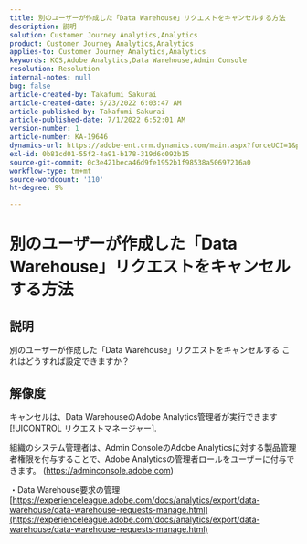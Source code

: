 ```yaml
---
title: 別のユーザーが作成した「Data Warehouse」リクエストをキャンセルする方法
description: 説明
solution: Customer Journey Analytics,Analytics
product: Customer Journey Analytics,Analytics
applies-to: Customer Journey Analytics,Analytics
keywords: KCS,Adobe Analytics,Data Warehouse,Admin Console
resolution: Resolution
internal-notes: null
bug: false
article-created-by: Takafumi Sakurai
article-created-date: 5/23/2022 6:03:47 AM
article-published-by: Takafumi Sakurai
article-published-date: 7/1/2022 6:52:01 AM
version-number: 1
article-number: KA-19646
dynamics-url: https://adobe-ent.crm.dynamics.com/main.aspx?forceUCI=1&pagetype=entityrecord&etn=knowledgearticle&id=37436d18-5eda-ec11-a7b6-0022480b01c6
exl-id: 0b81cd01-55f2-4a91-b178-319d6c092b15
source-git-commit: 0c3e421beca46d9fe1952b1f98538a50697216a0
workflow-type: tm+mt
source-wordcount: '110'
ht-degree: 9%

---
```


# 別のユーザーが作成した「Data Warehouse」リクエストをキャンセルする方法

## 説明

別のユーザーが作成した「Data Warehouse」リクエストをキャンセルする これはどうすれば設定できますか？

## 解像度


キャンセルは、Data WarehouseのAdobe Analytics管理者が実行できます [!UICONTROL リクエストマネージャー].

組織のシステム管理者は、Admin ConsoleのAdobe Analyticsに対する製品管理者権限を付与することで、Adobe Analyticsの管理者ロールをユーザーに付与できます。 (https://adminconsole.adobe.com)

・Data Warehouse要求の管理
[https://experienceleague.adobe.com/docs/analytics/export/data-warehouse/data-warehouse-requests-manage.html](https://experienceleague.adobe.com/docs/analytics/export/data-warehouse/data-warehouse-requests-manage.html)
